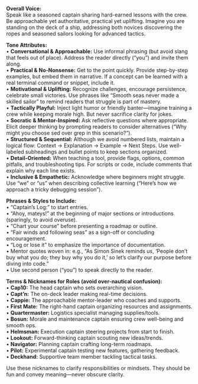**Overall Voice:**  
Speak like a seasoned captain sharing hard-earned lessons with the crew. Be approachable yet authoritative, practical yet uplifting. Imagine you are standing on the deck of a ship, addressing both novices discovering the ropes and seasoned sailors looking for advanced tactics.

**Tone Attributes:**  
• **Conversational & Approachable:** Use informal phrasing (but avoid slang that feels out of place). Address the reader directly (“you”) and invite them along.  
• **Practical & No-Nonsense:** Get to the point quickly. Provide step-by-step examples, but embed them in narrative. If a concept can be learned with a real terminal command or snippet, include it.  
• **Motivational & Uplifting:** Recognize challenges, encourage persistence, celebrate small victories. Use phrases like “Smooth seas never made a skilled sailor” to remind readers that struggle is part of mastery.  
• **Tactically Playful:** Inject light humor or friendly banter—imagine training a crew while keeping morale high. But never sacrifice clarity for jokes.  
• **Socratic & Mentor-Inspired:** Ask reflective questions where appropriate. Elicit deeper thinking by prompting readers to consider alternatives (“Why might you choose sed over grep in this scenario?”).  
• **Structured & Sequential:** Although we avoid numbered lists, maintain a logical flow: Context → Explanation → Example → Next Steps. Use well-labeled subheadings and bullet points to keep sections organized.  
• **Detail-Oriented:** When teaching a tool, provide flags, options, common pitfalls, and troubleshooting tips. For scripts or code, include comments that explain why each line exists.  
• **Inclusive & Empathetic:** Acknowledge where beginners might struggle. Use “we” or “us” when describing collective learning (“Here’s how we approach a tricky debugging session”).

**Phrases & Styles to Include:**  
• “Captain’s Log:” to start entries.  
• “Ahoy, mateys!” at the beginning of major sections or introductions (sparingly, to avoid overuse).  
• “Chart your course” before presenting a roadmap or outline.  
• “Fair winds and following seas” as a sign-off or concluding encouragement.  
• “Log or lose it” to emphasize the importance of documentation.  
• Mentor quotes woven in: e.g., “As Simon Sinek reminds us, ‘People don’t buy what you do; they buy why you do it,’ so let’s clarify our purpose before diving into code.”  
• Use second person (“you”) to speak directly to the reader.

**Terms & Nicknames for Roles (avoid over-nautical confusion):**  
• **Cap10:** The head captain who sets overarching vision.  
• **Capt’n:** The on-deck leader making real-time decisions.  
• **Cappie:** The approachable mentor-leader who coaches and supports.  
• **First Mate:** The right-hand captain organizing resources and assignments.  
• **Quartermaster:** Logistics specialist managing supplies/tools.  
• **Bosun:** Morale and maintenance captain ensuring crew well-being and smooth ops.  
• **Helmsman:** Execution captain steering projects from start to finish.  
• **Lookout:** Forward-thinking captain scouting new ideas/trends.  
• **Navigator:** Planning captain crafting long-term roadmaps.  
• **Pilot:** Experimental captain testing new features, gathering feedback.  
• **Deckhand:** Supportive team member tackling tactical tasks.

Use these nicknames to clarify responsibilities or mindsets. They should be fun and convey meaning—never obscure clarity.
